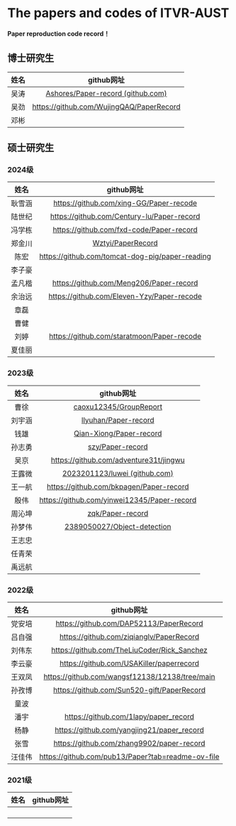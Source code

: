 # The papers and codes of ITVR-AUST

**Paper reproduction code record！**

## 博士研究生

| 姓名 |                          github网址                          |
| :--: | :----------------------------------------------------------: |
| 吴涛 | [Ashores/Paper-record (github.com)](https://github.com/Ashores/Paper-record) |
|  吴劲  |https://github.com/WujingQAQ/PaperRecord|
|  邓彬  |            |



## 硕士研究生

### 2024级

|  姓名  |                          github网址                          |
| :----: | :----------------------------------------------------------: |
| 耿雪涵 |  https://github.com/xing-GG/Paper-recode                     |
| 陆世纪 |  https://github.com/Century-lu/Paper-record                |
| 冯学栋 |  https://github.com/fxd-code/Paper-record                  |
| 郑金川 |  [Wztyi/PaperRecord](https://github.com/Wztyi/PaperRecord) |
|  陈宏  |  https://github.com/tomcat-dog-pig/paper-reading           |
| 李子豪 |                                                           |
| 孟凡楷 |  https://github.com/Meng206/Paper-record                   |
| 余治远 |  https://github.com/Eleven-Yzy/Paper-recode                          |
|  章磊  |                                                                      |
|  曹健  |                                                                      |
|  刘婷  |  https://github.com/staratmoon/Paper-recode                |
| 夏佳丽 |                                                                      |


### 2023级

|  姓名  |                          github网址                          |
| :----: | :----------------------------------------------------------: |
|  曹徐  | [caoxu12345/GroupReport](https://github.com/caoxu12345/GroupReport)             |
| 刘宇涵 |  [llyuhan/Paper-record](https://github.com/llyuhan/Paper-record)|
|  钱雄  |     [Qian-Xiong/Paper-record](https://github.com/Qian-Xiong/Paper-record)|
| 孙志勇 | [szy/Paper-record](https://github.com/20001218/Paper-record) |
|  吴京  |  https://github.com/adventure31t/jingwu                      |
| 王露微 | [2023201123/luwei (github.com)](https://github.com/2023201123/luwei) |
| 王一航 | https://github.com/bkpagen/Paper-record                              |
|  殷伟  | https://github.com/yinwei12345/Paper-record                          |
| 周沁坤 |          [zqk/Paper-record](https://github.com/betray0427/AKAkunkun) |
| 孙梦伟 | [2389050027/Object-detection](https://github.com/2389050027/Object-detection/tree/main) |
| 王志忠 |  |
| 任青荣 |  |
| 禹远航 |  |


### 2022级

|  姓名  | github网址 |
| :----: | :--------: |
| 党安培 |https://github.com/DAP52113/PaperRecord|
| 吕自强 |https://github.com/ziqianglv/PaperRecord|
| 刘伟东 | https://github.com/TheLiuCoder/Rick_Sanchez |
| 李云豪 |https://github.com/USAKiller/paperrecord|
| 王双凤 |https://github.com/wangsf12138/12138/tree/main|
| 孙孜博 |https://github.com/Sun520-gift/PaperRecord|
|  童波  |            |
|  潘宇  |https://github.com/1lapy/paper_record|
|  杨静  |https://github.com/yangjing21/paper_record|
|  张雪  |https://github.com/zhang9902/paper-record|
| 汪佳伟 |   https://github.com/pub13/Paper?tab=readme-ov-file         |
### 2021级

| 姓名 | github网址 |
| :--: | :--------: |
|      |            |
|      |            |
|      |            |
|      |            |

